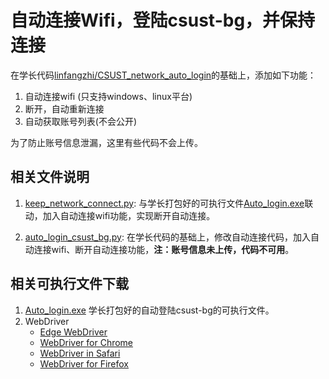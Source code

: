 # 自动连接Wifi，登陆csust-bg，并保持连接

在学长代码[linfangzhi/CSUST_network_auto_login](https://github.com/linfangzhi/CSUST_network_auto_login)的基础上，添加如下功能：

1. 自动连接wifi (只支持windows、linux平台)
2. 断开，自动重新连接
3. 自动获取账号列表(不会公开)

为了防止账号信息泄漏，这里有些代码不会上传。

## 相关文件说明

1. [keep_network_connect.py](/data/keep_network_connect.md): 与学长打包好的可执行文件[Auto_login.exe](https://github.com/linfangzhi/CSUST_network_auto_login/releases/download/1.0/Auto_login.exe)联动，加入自动连接wifi功能，实现断开自动连接。

2. [auto_login_csust_bg.py](/auto_login_csust_bg.py): 在学长代码的基础上，修改自动连接代码，加入自动连接wifi、断开自动连接功能，**注：账号信息未上传，代码不可用**。

## 相关可执行文件下载

1. [Auto_login.exe](https://github.com/linfangzhi/CSUST_network_auto_login/releases/download/1.0/Auto_login.exe) 学长打包好的自动登陆csust-bg的可执行文件。
2. WebDriver
      - [Edge WebDriver](https://developer.microsoft.com/en-us/microsoft-edge/tools/webdriver/)
      - [WebDriver for Chrome](https://chromedriver.chromium.org/downloads)
      - [WebDriver in Safari](https://developer.apple.com/documentation/webkit/testing_with_webdriver_in_safari)
      - [WebDriver for Firefox](https://github.com/mozilla/geckodriver/releases)